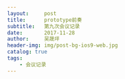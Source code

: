 ```yaml
---
layout:     post
title:      prototype前奏
subtitle:   第九次会议记录
date:       2017-11-28
author:     吴晟坪
header-img: img/post-bg-ios9-web.jpg
catalog: true
tags:
    - 会议记录
---
```

